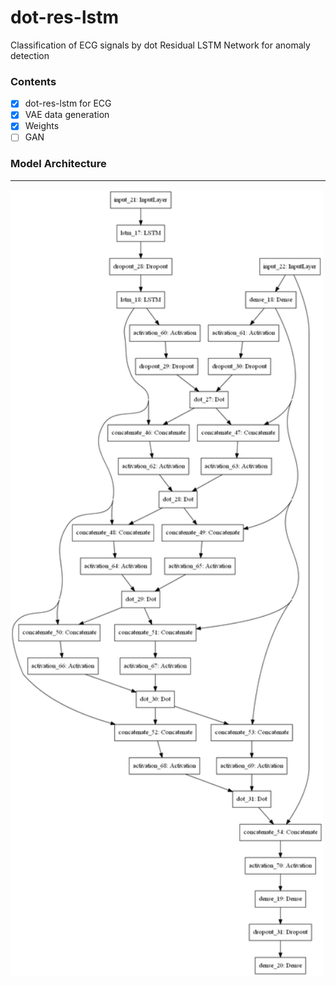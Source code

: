 # dot-res-lstm
Classification of ECG signals by dot Residual LSTM Network for anomaly detection

### Contents

- [x] dot-res-lstm for ECG
- [x] VAE data generation
- [x] Weights 
- [ ] GAN

### Model Architecture

<hr>
<img src="dotreslstm_plot.png" width="500px" style="text-align:center" />
